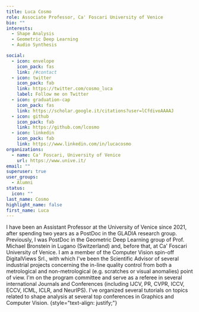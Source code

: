 ```yaml
---
title: Luca Cosmo
role: Associate Professor, Ca' Foscari University of Venice
bio: ""
interests:
  - Shape Analysis
  - Geometric Deep Learning
  - Audio Synthesis

social:
  - icon: envelope
    icon_pack: fas
    link: /#contact
  - icon: twitter
    icon_pack: fab
    link: https://twitter.com/cosmo_luca
    label: Follow me on Twitter
  - icon: graduation-cap
    icon_pack: fas
    link: https://scholar.google.it/citations?user=lCfdivoAAAAJ
  - icon: github
    icon_pack: fab
    link: https://github.com/lcosmo
  - icon: linkedin
    icon_pack: fab
    link: https://www.linkedin.com/in/lucacosmo
organizations:
  - name: Ca' Foscari, University of Venice
    url: https://www.unive.it/
email: ""
superuser: true
user_groups:
  - Alumni
status:
  icon: ""
last_name: Cosmo
highlight_name: false
first_name: Luca
---
```

I have been an Assistant Professor at the University of Venice since 2021, after spending two years as a PostDoc in the GLADIA research group. Previously,  I was PostDoc in the  Geometric Deep Learning group of Prof. Michael Bronstein in Lugano (Switzerland) and, before that, at  Ca' Foscari University of Venice.  I am a member of the Computer Vision spin-off DigitalViews Srl., with which I've been the Scientific Advisor of several industrial projects concerning the in-line quality control from both a metrological and non-metrological (e.g. scratches or visual anomalies) point of view. I'm on the program committee and serve as a referee in several international Journals and Conferences (including IJCV, PR, CVPR, ICCV, ECCV, ICML, ICLR, and NeurIPS). I've organized several tutorials on topics related to shape analysis at several top conferences in Graphics and Computer Vision.
{style="text-align: justify;"}
